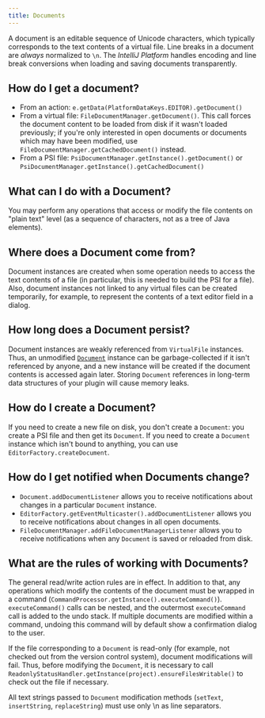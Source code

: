 ```yaml
---
title: Documents
---
```


A document is an editable sequence of Unicode characters, which typically corresponds to the text contents of a virtual file. Line breaks in a document are _always_ normalized to `\n`. The *IntelliJ Platform* handles encoding and line break conversions when loading and saving documents transparently.

## How do I get a document?

* From an action: `e.getData(PlatformDataKeys.EDITOR).getDocument()`
* From a virtual file: `FileDocumentManager.getDocument()`. This call forces the document content to be loaded from disk if it wasn't loaded previously; if you're only interested in open documents or documents which may have been modified, use `FileDocumentManager.getCachedDocument()` instead.
* From a PSI file: `PsiDocumentManager.getInstance().getDocument()` or `PsiDocumentManager.getInstance().getCachedDocument()`

## What can I do with a Document?

You may perform any operations that access or modify the file contents on "plain text" level (as a sequence of characters, not as a tree of Java elements).

## Where does a Document come from?

Document instances are created when some operation needs to access the text contents of a file (in particular, this is needed to build the PSI for a file). Also, document instances not linked to any virtual files can be created temporarily, for example, to represent the contents of a text editor field in a dialog.

## How long does a Document persist?

Document instances are weakly referenced from `VirtualFile` instances. Thus, an unmodified [`Document`](upsource:///platform/core-api/src/com/intellij/openapi/editor/Document.java) instance can be garbage-collected if it isn't referenced by anyone, and a new instance will be created if the document contents is accessed again later. Storing `Document` references in long-term data structures of your plugin will cause memory leaks.

## How do I create a Document?

If you need to create a new file on disk, you don't create a `Document`: you create a PSI file and then get its `Document`. If you need to create a `Document` instance which isn't bound to anything, you can use `EditorFactory.createDocument`.

## How do I get notified when Documents change?

* `Document.addDocumentListener` allows you to receive notifications about changes in a particular `Document` instance.
* `EditorFactory.getEventMulticaster().addDocumentListener` allows you to receive notifications about changes in all open documents.
* `FileDocumentManager.addFileDocumentManagerListener` allows you to receive notifications when any `Document` is saved or reloaded from disk.

## What are the rules of working with Documents?

The general read/write action rules are in effect. In addition to that, any operations which modify the contents of the document must be wrapped in a command (`CommandProcessor.getInstance().executeCommand()`). `executeCommand()` calls can be nested, and the outermost `executeCommand` call is added to the undo stack. If multiple documents are modified within a command, undoing this command will by default show a confirmation dialog to the user.

If the file corresponding to a `Document` is read-only (for example, not checked out from the version control system), document modifications will fail. Thus, before modifying the `Document`, it is necessary to call `ReadonlyStatusHandler.getInstance(project).ensureFilesWritable()` to check out the file if necessary.

All text strings passed to `Document` modification methods (`setText`, `insertString`, `replaceString`) must use only \n as line separators.
